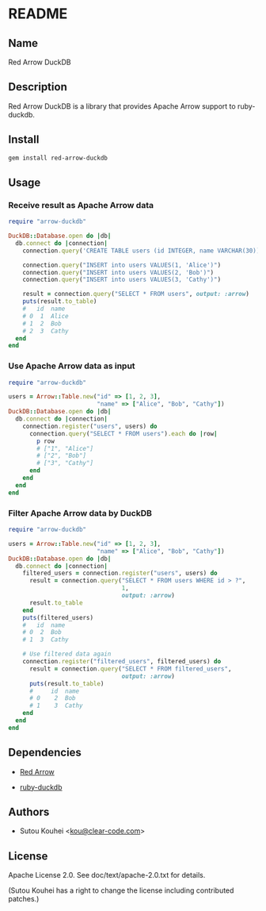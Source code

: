 # README

## Name

Red Arrow DuckDB

## Description

Red Arrow DuckDB is a library that provides Apache Arrow support to ruby-duckdb.

## Install

```bash
gem install red-arrow-duckdb
```

## Usage

### Receive result as Apache Arrow data

```ruby
require "arrow-duckdb"

DuckDB::Database.open do |db|
  db.connect do |connection|
    connection.query('CREATE TABLE users (id INTEGER, name VARCHAR(30))')

    connection.query("INSERT into users VALUES(1, 'Alice')")
    connection.query("INSERT into users VALUES(2, 'Bob')")
    connection.query("INSERT into users VALUES(3, 'Cathy')")

    result = connection.query("SELECT * FROM users", output: :arrow)
    puts(result.to_table)
    # 	id	name
    # 0	 1	Alice
    # 1	 2	Bob 
    # 2	 3	Cathy
  end
end
```

### Use Apache Arrow data as input

```ruby
require "arrow-duckdb"

users = Arrow::Table.new("id" => [1, 2, 3],
                         "name" => ["Alice", "Bob", "Cathy"])
DuckDB::Database.open do |db|
  db.connect do |connection|
    connection.register("users", users) do
      connection.query("SELECT * FROM users").each do |row|
        p row
        # ["1", "Alice"]
        # ["2", "Bob"]
        # ["3", "Cathy"]
      end
    end
  end
end
```

### Filter Apache Arrow data by DuckDB

```ruby
require "arrow-duckdb"

users = Arrow::Table.new("id" => [1, 2, 3],
                         "name" => ["Alice", "Bob", "Cathy"])
DuckDB::Database.open do |db|
  db.connect do |connection|
    filtered_users = connection.register("users", users) do
      result = connection.query("SELECT * FROM users WHERE id > ?",
                                1,
                                output: :arrow)
      result.to_table
    end
    puts(filtered_users)
    # 	id	name
    # 0	 2	Bob 
    # 1	 3	Cathy

    # Use filtered data again
    connection.register("filtered_users", filtered_users) do
      result = connection.query("SELECT * FROM filtered_users",
                                output: :arrow)
      puts(result.to_table)
      # 	id	name
      # 0	 2	Bob 
      # 1	 3	Cathy
    end
  end
end
```

## Dependencies

* [Red Arrow](https://github.com/apache/arrow/tree/master/ruby/red-arrow)

* [ruby-duckdb](https://github.com/suketa/ruby-duckdb)

## Authors

* Sutou Kouhei \<kou@clear-code.com\>

## License

Apache License 2.0. See doc/text/apache-2.0.txt for details.

(Sutou Kouhei has a right to change the license including contributed
patches.)
